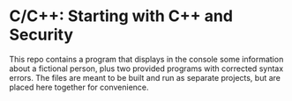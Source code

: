 # C/C++: Starting with C++ and Security
This repo contains a program that displays in the console some information about a fictional person, plus two provided programs with corrected syntax errors.
The files are meant to be built and run as separate projects, but are placed here together for convenience.
